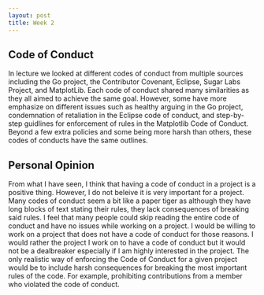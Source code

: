 ```yaml
---
layout: post
title: Week 2
---
```

## Code of Conduct
In lecture we looked at different codes of conduct from multiple sources including the Go project, the Contributor Covenant, Eclipse, Sugar Labs Project, and MatplotLib. Each code of conduct shared many similarities as they all aimed to achieve the same goal. However, some have more emphasize on different issues such as healthy arguing in the Go project, condemnation of retaliation in the Eclipse code of conduct, and step-by-step guidlines for enforcement of rules in the Matplotlib Code of Conduct. Beyond a few extra policies and some being more harsh than others, these codes of conducts have the same outlines.
<!--more-->
## Personal Opinion
From what I have seen, I think that having a code of conduct in a project is a positive thing. However, I do not beleive it is very important for a project. Many codes of conduct seem a bit like a paper tiger as although they have long blocks of text stating their rules, they lack consequences of breaking said rules. I feel that many people could skip reading the entire code of conduct and have no issues while working on a project. I would be willing to work on a project that does not have a code of conduct for those reasons. I would rather the project I work on to have a code of conduct but it would not be a dealbreaker especially if I am highly interested in the project. The only realistic way of enforcing the Code of Conduct for a given project would be to include harsh consequences for breaking the most important rules of the code. For example, prohibiting contributions from a member who violated the code of conduct. 
